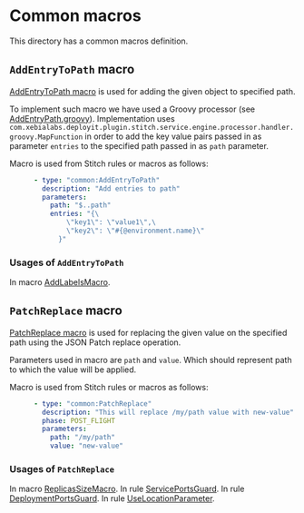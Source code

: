 # Common macros
This directory has a common macros definition.

## `AddEntryToPath` macro
[AddEntryToPath macro](stitch-rules-add-entries.yaml) is used for adding the given object to specified path.

To implement such macro we have used a Groovy processor (see [AddEntryPath.groovy](groovy/AddEntryToPath.groovy)). Implementation uses `com.xebialabs.deployit.plugin.stitch.service.engine.processor.handler.groovy.MapFunction` in order to add the key value pairs passed in as parameter `entries` to the specified path passed in as `path` parameter.  

Macro is used from Stitch rules or macros as follows:
```yaml
      - type: "common:AddEntryToPath"
        description: "Add entries to path"
        parameters:
          path: "$..path"
          entries: "{\
              \"key1\": \"value1\",\
              \"key2\": \"#{@environment.name}\"
            }"
```
### Usages of `AddEntryToPath`
In macro [AddLabelsMacro](../k8s/transformation/macros/stitch-rules-add-labels.yaml).

## `PatchReplace` macro
[PatchReplace macro](stitch-rules-replace-at-path.yaml) is used for replacing the given value on the specified path using the JSON Patch replace operation.

Parameters used in macro are `path` and `value`. Which should represent path to which the value will be applied.

Macro is used from Stitch rules or macros as follows:
```yaml
      - type: "common:PatchReplace"
        description: "This will replace /my/path value with new-value"
        phase: POST_FLIGHT
        parameters:
          path: "/my/path"
          value: "new-value"
```
### Usages of `PatchReplace`
In macro [ReplicasSizeMacro](../k8s/transformation/macros/stitch-rules-replicas.yaml).
In rule [ServicePortsGuard](../k8s/transformation/stitch-rules-service-ports-guard.yaml).
In rule [DeploymentPortsGuard](../k8s/transformation/stitch-rules-deployment-ports-guard.yaml).
In rule [UseLocationParameter](../azure/stitch-rules-use-location-param.yaml).
